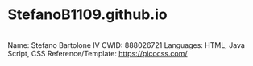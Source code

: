 # StefanoB1109.github.io
<br>Name: Stefano Bartolone IV 
CWID: 888026721
Languages: HTML, Java Script, CSS
Reference/Template: https://picocss.com/<br>
